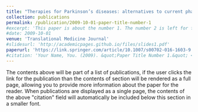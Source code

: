 ```yaml
---
title: "Therapies for Parkinson’s diseases: alternatives to current pharmacological interventions"
collection: publications
permalink: /publication/2009-10-01-paper-title-number-1
#excerpt: 'This paper is about the number 1. The number 2 is left for future work.'
#date: 2009-10-01
venue: 'Translational Medicine Journal'
#slidesurl: 'http://academicpages.github.io/files/slides1.pdf'
paperurl: 'https://link.springer.com/article/10.1007/s00702-016-1603-9'
#citation: 'Your Name, You. (2009). &quot;Paper Title Number 1.&quot; <i>Journal 1</i>. 1(1).'
---
```


The contents above will be part of a list of publications, if the user clicks the link for the publication than the contents of section will be rendered as a full page, allowing you to provide more information about the paper for the reader. When publications are displayed as a single page, the contents of the above "citation" field will automatically be included below this section in a smaller font.
